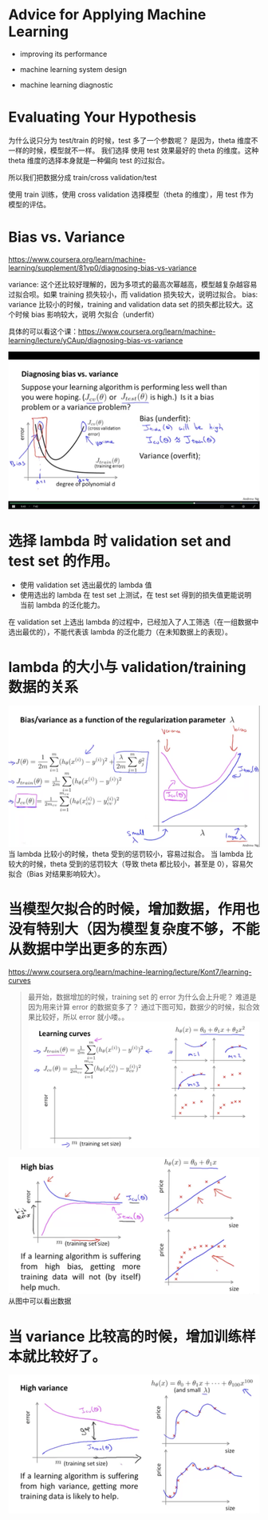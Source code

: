 # Advice for Applying Machine Learning
- improving its performance
- machine learning system design

- machine learning diagnostic

# Evaluating Your Hypothesis
为什么说只分为 test/train 的时候，test 多了一个参数呢？
是因为，theta 维度不一样的时候，模型就不一样。
我们选择 使用 test 效果最好的 theta 的维度。这种 theta 维度的选择本身就是一种偏向 test 的过拟合。

所以我们把数据分成 train/cross validation/test

使用 train 训练，使用 cross validation 选择模型（theta 的维度），用 test 作为模型的评估。


# Bias vs. Variance

https://www.coursera.org/learn/machine-learning/supplement/81vp0/diagnosing-bias-vs-variance

variance: 这个还比较好理解的，因为多项式的最高次幂越高，模型越复杂越容易过拟合呗。如果 training 损失较小，而 validation 损失较大，说明过拟合。
bias: variance 比较小的时候，training and validation data set 的损失都比较大。这个时候 bias 影响较大，说明 欠拟合（underfit）

具体的可以看这个课：https://www.coursera.org/learn/machine-learning/lecture/yCAup/diagnosing-bias-vs-variance

![biase-variance](./bias-variance.png)


# 选择 lambda 时 validation set and test set 的作用。
- 使用 validation set 选出最优的 lambda 值
- 使用选出的 lambda 在 test set 上测试，在 test set 得到的损失值更能说明 当前 lambda 的泛化能力。

在 validation set 上选出 lambda 的过程中，已经加入了人工筛选（在一组数据中选出最优的），不能代表该 lambda 的泛化能力（在未知数据上的表现）。


# lambda 的大小与 validation/training 数据的关系
![lambda-cv-train](./lambda-cv-train.png)
当 lambda 比较小的时候，theta 受到的惩罚较小，容易过拟合。
当 lambda 比较大的时候，theta 受到的惩罚较大（导致 theta 都比较小，甚至是 0），容易欠拟合（Bias 对结果影响较大）。

# 当模型欠拟合的时候，增加数据，作用也没有特别大（因为模型复杂度不够，不能从数据中学出更多的东西）
https://www.coursera.org/learn/machine-learning/lecture/Kont7/learning-curves

> 最开始，数据增加的时候，training set 的 error 为什么会上升呢？
难道是因为用来计算 error 的数据变多了？
通过下图可知，数据少的时候，拟合效果比较好，所以 error 就小喽。。
![train-min.png](./train-min.png)

![high-bias-data-is-not-main-point](./high-bias-data-is-not-main-point.png)
从图中可以看出数据

# 当 variance 比较高的时候，增加训练样本就比较好了。
![train-max.png](./train-max.png)
